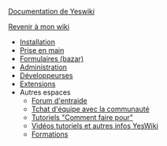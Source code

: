 [Documentation de Yeswiki](/docs/users/fr/README.md ':id=title')

[Revenir à mon wiki](/ ':id=back')

* [Installation](/docs/users/fr/webmaster.md)
* [Prise en main](/docs/users/fr/prise-en-main.md)
* [Formulaires (bazar)](/docs/users/fr/bazar.md)
* [Administration](/docs/users/fr/admin.md)
* [Développeurses](/docs/users/fr/dev.md)
* [Extensions](/ ':id=extensions-links')
* Autres espaces
  * [Forum d'entraide](https://yeswiki.net/forum/)
  * [Tchat d'équipe avec la communauté](https://framateam.org/signup_user_complete/?id=iwtotxo7rpgsudhq63wxytaeoo)
  * [Tutoriels "Comment faire pour"](https://yeswiki.net/?Tutoriels-videos)
  * [Vidéos tutoriels et autres infos YesWiki](https://video.coop.tools/video-channels/yeswiki/videos)
  * [Formations](https://yeswiki.net/?SeFormer)
<!-- * Langue
  * [Francais](/docs/fr/)
  * [Anglais](/docs/en/) -->

